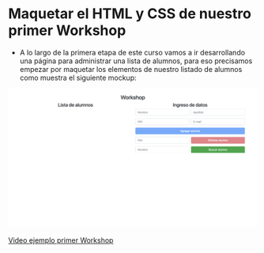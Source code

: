 # Maquetar el HTML y CSS de nuestro primer Workshop

- A lo largo de la primera etapa de este curso vamos a ir desarrollando una página para administrar una lista de alumnos, para eso precisamos empezar por maquetar los elementos de nuestro listado de alumnos como muestra el siguiente mockup:

![Mockup](mockup.png)

[Video ejemplo primer Workshop](https://www.useloom.com/share/737f633426a54478ac3e4bedca88e7a9)